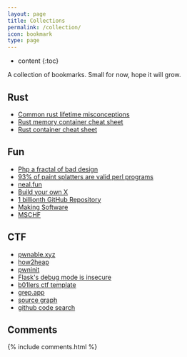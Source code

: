 ```yaml
---
layout: page
title: Collections
permalink: /collection/
icon: bookmark
type: page
---
```


* content
{:toc}

A collection of bookmarks. Small for now, hope it will grow.

## Rust
 - [Common rust lifetime misconceptions](https://github.com/pretzelhammer/rust-blog/blob/master/posts/common-rust-lifetime-misconceptions.md)
 - [Rust memory container cheat sheet](https://github.com/usagi/rust-memory-container-cs)
 - [Rust container cheat sheet](https://johnbsmith.github.io/Informatik/Rust/Dateien/Rust-container-cheat-sheet.pdf)

## Fun
 - [Php a fractal of bad design](https://eev.ee/blog/2012/04/09/php-a-fractal-of-bad-design/)
 - [93% of paint splatters are valid perl programs](https://www.mcmillen.dev/sigbovik/)
 - [neal.fun](https://neal.fun/)
 - [Build your own X](https://github.com/codecrafters-io/build-your-own-x)
 - [1 billionth GitHub Repository](https://github.com/AasishPokhrel/shit/issues/1)
 - [Making Software](https://www.makingsoftware.com/)
 - [MSCHF](https://mschf.com/)

## CTF
 - [pwnable.xyz](https://pwnable.xyz)
 - [how2heap](https://github.com/shellphish/how2heap)
 - [pwninit](https://github.com/io12/pwninit)
 - [Flask's debug mode is insecure](https://github.com/wdahlenburg/werkzeug-debug-console-bypass)
 - [b01lers ctf template](https://github.com/b01lers/rich-ctf-template)
 - [grep.app](https://grep.app/search)
 - [source graph](https://sourcegraph.com/search)
 - [github code search](https://github.com/search?type=code)

## Comments

{% include comments.html %}
